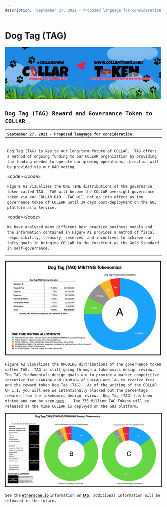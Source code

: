 ```yaml
---
description: 'September 27, 2021 - Proposed language for consideration.'
---
```


# Dog Tag \(TAG\)

![](../../.gitbook/assets/1080x360.jpg)

## **`Dog Tag (TAG) Reward and Governance Token to COLLAR`**

<table>
  <thead>
    <tr>
      <th style="text-align:left"><code>September 27, 2021 - Proposed language for consideration.</code>
      </th>
    </tr>
  </thead>
  <tbody>
    <tr>
      <td style="text-align:left">
        <p><code><br />Dog Tag (TAG) is key to our long-term future of COLLAR.  TAG offers a method of ongoing funding to our COLLAR organization by providing the funding needed to operate our growing operations, direction will be provided via our DAO voting.</code>
        </p>
        <p>&lt;code&gt;&lt;/code&gt;</p>
        <p><code>Figure A1 visualizes the ONE TIME distributions of the governance token called TAG.  TAG will become the COLLAR oversight governance token via our COLLAR DAO.  TAG will not go into effect as the governance token of COLLAR until 30 days post-deployment on the GOJ platform as a Service.</code>
        </p>
        <p>&lt;code&gt;&lt;/code&gt;</p>
        <p><code>We have analyzed many different best practice business models and the information contained in Figure A1 provides a method of fiscal responsibility, treasury, reserves, and incentives to achieve our lofty goals in bringing COLLAR to the forefront as the Gold Standard in self-governance.</code>
        </p>
      </td>
    </tr>
  </tbody>
</table>

![Figure A1 \(SUBJECT TO CHANGE\)](../../.gitbook/assets/image%20%283%29.png)

`Figure A2 visualizes the ONGOING distributions of the governance token called TAG.  TAG is still going through a tokenomics design review.  The TAG fundamentals design goals are to provide a market competitive incentive for STAKING and FARMING of COLLAR and TAG to receive fees and the reward token Dog Tag (TAG).  As of the writing of the COLLAR CP 1.1, you will see we intentionally blacked out the percentage rewards from the tokenomics design review.  Dog Tag (TAG) has been minted and can be seen` [`here`](https://etherscan.io/token/0x7797c85b46f548eacc07c229f6cd207d6370442f)`.   The 375 Million TAG Tokens will be released at the time COLLAR is deployed on the GOJ platform.`

![Figure A2 \(SUBJECT TO CHANGE\)](../../.gitbook/assets/image%20%284%29.png)

`See the` [**`etherscan.io`**](http://Staking%20and%20Farming%20%20Dog%20Collar%20T) `information on` [**`TAG`**](http://Staking%20and%20Farming%20%20Dog%20Collar%20T)`, additional information will be released in the future.`


